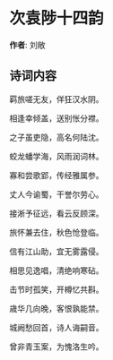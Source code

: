 # 次袁陟十四韵

**作者**: 刘敞

## 诗词内容

羁旅嗟无友，佯狂汉水阴。

相逢幸倾盖，送别怅分襟。

之子虽吏隐，高名何陆沈。

蛟龙蟠学海，风雨润词林。

寡和尝歌郢，传经雅属参。

丈人今谕蜀，干誉尔劳心。

接淅予征远，看云反顾深。

旅怀兼去住，秋色怆登临。

信有江山助，宜无雾露侵。

相思见逸唱，清绝响寒砧。

击节时孤笑，开樽忆共斟。

歳华几向晚，客恨孰能禁。

城阙愁回首，诗人诲嗣音。

曾非青玉案，为愧洛生吟。

